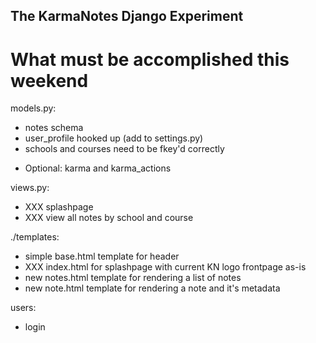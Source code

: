 The KarmaNotes Django Experiment
--------------------------------

What must be accomplished this weekend
======================================


models.py:

 + notes schema
 + user\_profile hooked up (add to settings.py)
 + schools and courses need to be fkey'd correctly
 * Optional: karma and karma\_actions

views.py:

 + XXX splashpage
 + XXX view all notes by school and course

./templates:

 + simple base.html template for header
 + XXX index.html for splashpage with current KN logo frontpage as-is
 + new notes.html template for rendering a list of notes
 + new note.html template for rendering a note and it's metadata

users:

 + login
